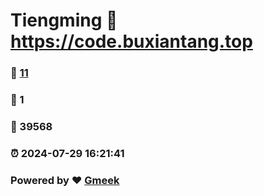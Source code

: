 # Tiengming :link: https://code.buxiantang.top 
### :page_facing_up: [11](https://code.buxiantang.top/tag.html) 
### :speech_balloon: 1 
### :hibiscus: 39568 
### :alarm_clock: 2024-07-29 16:21:41 
### Powered by :heart: [Gmeek](https://github.com/Meekdai/Gmeek)
